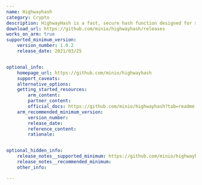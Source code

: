 ```yaml
---
name: Highwayhash
category: Crypto
description: HighwayHash is a fast, secure hash function designed for speed and security, suitable for use in checksums, hash tables and fingerprinting.
download_url: https://github.com/minio/highwayhash/releases
works_on_arm: true
supported_minimum_version:
    version_number: 1.0.2
    release_date: 2021/03/25


optional_info:
    homepage_url: https://github.com/minio/highwayhash
    support_caveats:
    alternative_options:
    getting_started_resources:
        arm_content:
        partner_content:
        official_docs: https://github.com/minio/highwayhash?tab=readme-ov-file#installation
    arm_recommended_minimum_version:
        version_number:
        release_date:
        reference_content:
        rationale:


optional_hidden_info:
    release_notes__supported_minimum: https://github.com/minio/highwayhash/releases/tag/v1.0.2
    release_notes__recommended_minimum:
    other_info:

---
```

